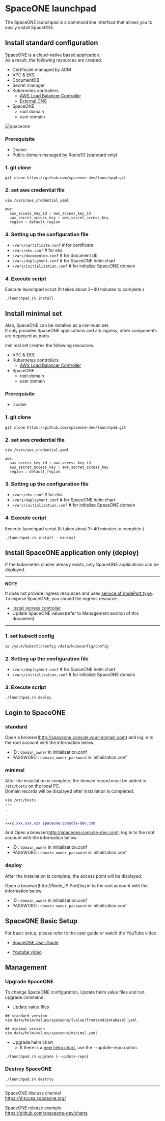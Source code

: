 # SpaceONE launchpad
The SpaceONE launchpad is a command line interface that allows you to easily install SpaceONE.

## Install standard configuration
SpaceONE is a cloud-native based application.<br>
As a result, the following resources are created.

- Certificate managed by ACM
- VPC & EKS
- DocumentDB
- Secret manager
- Kubernetes controllers
    - [AWS Load Balancer Controller](https://github.com/kubernetes-sigs/aws-load-balancer-controller)
    - [External DNS](https://github.com/kubernetes-sigs/external-dns)
- SpaceONE
    - root domain
    - user domain

![spaceone](https://user-images.githubusercontent.com/19552819/133223528-43291a11-8f47-4a51-9527-38c9f4297fee.png)

### Prerequisite

- Docker
- Public domain managed by Route53 (standard only)

### 1. git clone
```
git clone https://github.com/spaceone-dev/launchpad.git
```

### 2. set aws credential file
```
vim /vars/aws_credential.yaml
```
```
aws:
  aws_access_key_id : aws_access_key_id
  aws_secret_access_key : aws_secret_access_key
  region : default_region
```

### 3. Setting up the configuration file
- `/vars/certificate.conf`    # for certificate
- `/vars/eks.conf`            # for eks
- `/vars/documentdb.conf`     # for document db
- `/vars/deployment.conf`     # for SpaceONE helm chart
- `/vars/initialization.conf` # for initialize SpaceONE domain

### 4. Execute script
Execute launchpad script.(It takes about 3~40 minutes to complete.)<br>
```
./launchpad.sh install
```
## Install minimal set
Also, SpaceONE can be installed as a minimum set.<br>
It only provides SpaceONE applications and alb ingress, other components are deployed as pods.

minimal set creates the following resources.
- VPC & EKS
- Kubernetes controllers
    - [AWS Load Balancer Controller](https://github.com/kubernetes-sigs/aws-load-balancer-controller)
- SpaceONE
    - root domain
    - user domain

### Prerequisite
- Docker

### 1. git clone
```
git clone https://github.com/spaceone-dev/launchpad.git
```

### 2. set aws credential file
```
vim /vars/aws_credential.yaml
```
```
aws:
  aws_access_key_id : aws_access_key_id
  aws_secret_access_key : aws_secret_access_key
  region : default_region
```

### 3. Setting up the configuration file
- `/vars/eks.conf`            # for eks
- `/vars/deployment.conf`     # for SpaceONE helm chart
- `/vars/initialization.conf` # for initialize SpaceONE domain
### 4. Execute script
Execute launchpad script.(It takes about 3~40 minutes to complete.)<br>
```
./launchpad.sh install --minimal
```

## Install SpaceONE application only (deploy)
If the kubernetes cluster already exists, only SpaceONE applications can be deployed.

---
**NOTE**

It does not provide ingress resources and uses [service of nodePort type](https://kubernetes.io/docs/concepts/services-networking/service/#publishing-services-service-types).<br>
To expose SpaceONE, you should the ingress resource.
- [Install ingress controller](https://kubernetes.io/docs/concepts/services-networking/ingress-controllers/)
- Update SpaceONE values(refer to Management section of this document)<br>

---
### 1. set kubectl config 
```
cp /your/kubectl/config /data/kubeconfig/config
```
### 2. Setting up the configuration file
- `/vars/deployment.conf`     # for SpaceONE helm chart
- `/vars/initialization.conf` # for initialize SpaceONE domain

### 3. Execute script
```
./launchpad.sh deploy
```
## Login to SpaceONE
### standard
Open a browser(http://spaceone.console.your-domain.com) and log in to the root account with the information below.

- ID : `domain_owner` in initialization.conf
- PASSWORD : `domain_owner_password` in initialization.conf

### minimal
After the installation is complete, the domain record must be added to `/etc/hosts` on the local PC.<br>
Domain records will be displayed after installation is completed.

```diff
vim /etc/hosts
---
.
.
.
+xxx.xxx.xxx.xxx spaceone.console-dev.com
```

And Open a browser(http://spaceone.console-dev.com), log in to the root account with the information below.

- ID : `domain_owner` in initialization.conf
- PASSWORD : `domain_owner_password` in initialization.conf

### deploy
After the installation is complete, the access point will be displayed.

Open a browser(http://Node_IP:Port)log in to the root account with the information below.

- ID : `domain_owner` in initialization.conf
- PASSWORD : `domain_owner_password` in initialization.conf
## SpaceONE Basic Setup
For basic setup, please refer to the user guide or watch the YouTube video.

- [SpaceONE User Guide](https://www.spaceone.org/docs/guides/user_guide/gettingstart/basic_setup/)

- [Youtube video](https://youtu.be/zSoEg2v_JrE)

## Management
### Upgrade SpaceONE
To change SpaceONE configuration, Update helm value files and run upgrade command.

- Update value files
```
## standard version
vim data/helm/values/spaceone/{value|frontend|database}.yaml
```
```
## minimal version
vim data/helm/values/spaceone/minimal.yaml
```
- Upgrade helm chart
    - If there is a [new helm chart](https://github.com/spaceone-dev/charts), use the --update-repo option.
```
./launchpad.sh upgrade {--update-repo}
```

### Destroy SpaceONE
```
./launchpad.sh destroy
```

<hr>

SpaceONE discuss channel<br>
https://discuss.spaceone.org/

SpaceONE release example<br>
https://github.com/spaceone-dev/charts
